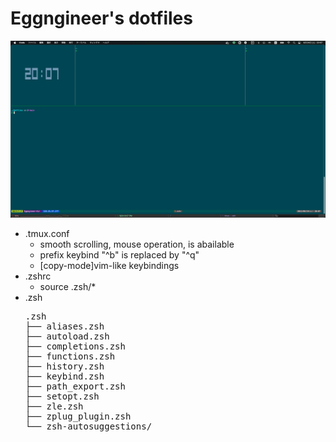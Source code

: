 # Eggngineer's dotfiles

![prompt-image](./fig/Prompt.png)

* .tmux.conf
  * smooth scrolling, mouse operation, is abailable 
  * prefix keybind "^b" is replaced by "^q"
  * \[copy-mode\]vim-like keybindings
* .zshrc
  * source .zsh/*
* .zsh
  <pre>
  .zsh
  ├── aliases.zsh
  ├── autoload.zsh
  ├── completions.zsh
  ├── functions.zsh
  ├── history.zsh
  ├── keybind.zsh
  ├── path_export.zsh
  ├── setopt.zsh
  ├── zle.zsh
  ├── zplug_plugin.zsh
  └── zsh-autosuggestions/
  </pre>
